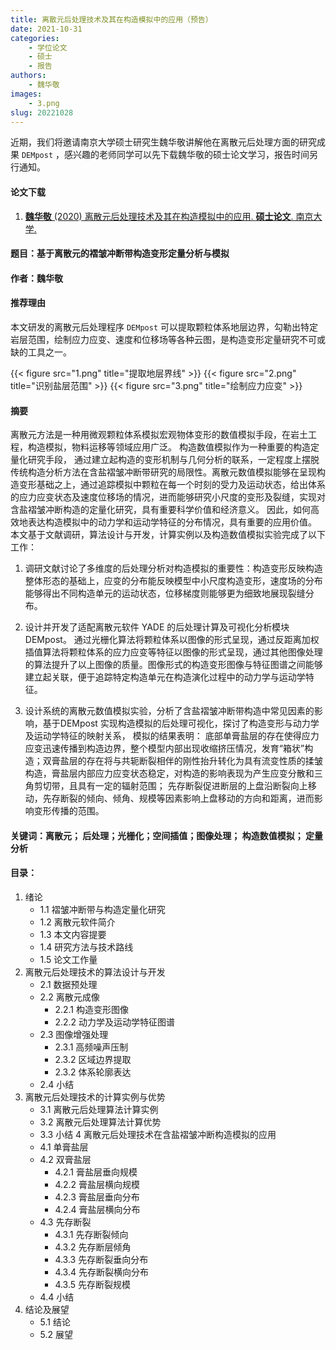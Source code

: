 ```yaml
---
title: 离散元后处理技术及其在构造模拟中的应用（预告）
date: 2021-10-31
categories:
    - 学位论文
    - 硕士
    - 报告
authors:
    - 魏华敬
images:
    - 3.png
slug: 20221028
---
```


近期，我们将邀请南京大学硕士研究生魏华敬讲解他在离散元后处理方面的研究成果 `DEMpost` ，感兴趣的老师同学可以先下载魏华敬的硕士论文学习，报告时间另行通知。
#### 论文下载

1. [**魏华敬** (2020) 离散元后处理技术及其在构造模拟中的应用. **硕士论文**. 南京大学.](https://kns.cnki.net/kcms/detail/detail.aspx?dbcode=CMFD&dbname=CMFDTEMP&filename=1021664929.nh&uniplatform=NZKPT&v=e5D04YZeOE6krJkFB%25mmd2BA6u8bMwzx%25mmd2FkyJjqC4HZrX6jLBHP44DVzv%25mmd2BkoQw0Xl8MjYl) 

#### 题目：基于离散元的褶皱冲断带构造变形定量分析与模拟
#### 作者：魏华敬
#### 推荐理由
本文研发的离散元后处理程序 `DEMpost` 可以提取颗粒体系地层边界，勾勒出特定岩层范围，绘制应力应变、速度和位移场等各种云图，是构造变形定量研究不可或缺的工具之一。

{{< figure src="1.png" title="提取地层界线" >}}
{{< figure src="2.png" title="识别盐层范围" >}}
{{< figure src="3.png" title="绘制应力应变" >}}

#### 摘要
离散元方法是一种用微观颗粒体系模拟宏观物体变形的数值模拟手段，在岩土工程，构造模拟，物料运移等领域应用广泛。 构造数值模拟作为一种重要的构造定量化研究手段， 通过建立起构造的变形机制与几何分析的联系，一定程度上摆脱传统构造分析方法在含盐褶皱冲断带研究的局限性。离散元数值模拟能够在呈现构造变形基础之上，通过追踪模拟中颗粒在每一个时刻的受力及运动状态，给出体系的应力应变状态及速度位移场的情况，进而能够研究小尺度的变形及裂缝，实现对含盐褶皱冲断构造的定量化研究，具有重要科学价值和经济意义。 因此，如何高效地表达构造模拟中的动力学和运动学特征的分布情况，具有重要的应用价值。 本文基于文献调研，算法设计与开发，计算实例以及构造数值模拟实验完成了以下工作：

1. 调研文献讨论了多维度的后处理分析对构造模拟的重要性：构造变形反映构造整体形态的基础上，应变的分布能反映模型中小尺度构造变形，速度场的分布能够得出不同构造单元的运动状态，位移梯度则能够更为细致地展现裂缝分布。

2. 设计并开发了适配离散元软件 YADE 的后处理计算及可视化分析模块 DEMpost。 通过光栅化算法将颗粒体系以图像的形式呈现，通过反距离加权插值算法将颗粒体系的应力应变等特征以图像的形式呈现，通过其他图像处理的算法提升了以上图像的质量。图像形式的构造变形图像与特征图谱之间能够建立起关联，便于追踪特定构造单元在构造演化过程中的动力学与运动学特征。

3. 设计系统的离散元数值模拟实验，分析了含盐褶皱冲断带构造中常见因素的影响，基于DEMpost 实现构造模拟的后处理可视化，探讨了构造变形与动力学及运动学特征的映射关系， 模拟的结果表明： 底部单膏盐层的存在使得应力应变迅速传播到构造边界，整个模型内部出现收缩挤压情况，发育“箱状”构造；双膏盐层的存在将与共轭断裂相伴的刚性抬升转化为具有流变性质的揉皱构造，膏盐层内部应力应变状态稳定，对构造的影响表现为产生应变分散和三角剪切带，且具有一定的辐射范围； 先存断裂促进断层的上盘沿断裂向上移动，先存断裂的倾向、倾角、规模等因素影响上盘移动的方向和距离，进而影响变形传播的范围。

#### 关键词：离散元； 后处理；光栅化；空间插值；图像处理； 构造数值模拟； 定量分析
#### 目录：

1. 绪论 
    + 1.1 褶皱冲断带与构造定量化研究 
    + 1.2 离散元软件简介
    + 1.3 本文内容提要
    + 1.4 研究方法与技术路线
    + 1.5 论文工作量
2. 离散元后处理技术的算法设计与开发
    + 2.1 数据预处理
    + 2.2 离散元成像
        - 2.2.1 构造变形图像
        - 2.2.2 动力学及运动学特征图谱
    + 2.3 图像增强处理
        - 2.3.1 高频噪声压制
        - 2.3.2 区域边界提取
        - 2.3.2 体系轮廓表达
    + 2.4 小结
3. 离散元后处理技术的计算实例与优势
    + 3.1 离散元后处理算法计算实例
    + 3.2 离散元后处理算法计算优势
    + 3.3 小结
4 离散元后处理技术在含盐褶皱冲断构造模拟的应用 
    + 4.1 单膏盐层 
    + 4.2 双膏盐层 
        - 4.2.1 膏盐层垂向规模
        - 4.2.2 膏盐层横向规模
        - 4.2.3 膏盐层垂向分布
        - 4.2.4 膏盐层横向分布
    + 4.3 先存断裂
        - 4.3.1 先存断裂倾向
        - 4.3.2 先存断层倾角
        - 4.3.3 先存断裂垂向分布
        - 4.3.4 先存断裂横向分布
        - 4.3.5 先存断裂规模
    + 4.4 小结
5. 结论及展望
    + 5.1 结论 
    + 5.2 展望 

